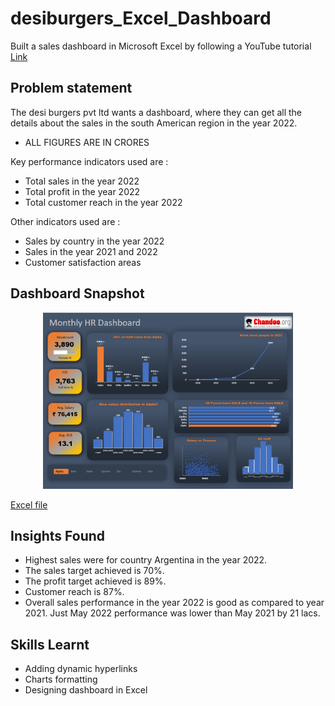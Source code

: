 # desiburgers_Excel_Dashboard
Built a sales dashboard in Microsoft Excel by following a YouTube tutorial
[Link](https://www.youtube.com/watch?v=jeYjtEX3RAE)

## Problem statement 

The desi burgers pvt ltd wants a dashboard, where they can get all the details about the sales in the south American region in the year 2022.

- ALL FIGURES ARE IN CRORES

Key performance indicators used are :
- Total sales in the year 2022
- Total profit in the year 2022
- Total customer reach in the year 2022

Other indicators used are :
- Sales by country in the year 2022
- Sales in the year 2021 and 2022
- Customer satisfaction areas 

## Dashboard Snapshot 

<p align="center">
    <img src="https://github.com/Naveen-S6/HR_Dashboard_Excel/blob/main/Excel%20files/ss.png" width="400">
</p>

[Excel file](https://github.com/Naveen-S6/HR_Dashboard_Excel/blob/main/Excel%20files/HR_Dashboard.xlsx)

## Insights Found
- Highest sales were for country Argentina in the year 2022.
- The sales target achieved is 70%.
- The profit target achieved is 89%.
- Customer reach is 87%.
- Overall sales performance in the year 2022 is good as compared to year 2021. Just May 2022 performance was lower than May 2021 by 21 lacs.

## Skills Learnt 
- Adding dynamic hyperlinks 
- Charts formatting
- Designing dashboard in Excel
